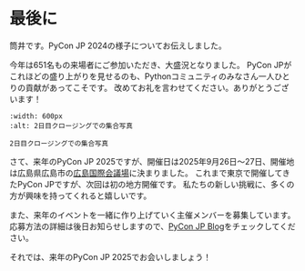 # 最後に
筒井です。PyCon JP 2024の様子についてお伝えしました。

今年は651名もの来場者にご参加いただき、大盛況となりました。
PyCon JPがこれほどの盛り上がりを見せるのも、Pythonコミュニティのみなさん一人ひとりの貢献があってこそです。
改めてお礼を言わせてください。ありがとうございます！

```{figure} ./pyconjp2024-closing.jpg
:width: 600px
:alt: 2日目クロージングでの集合写真

2日目クロージングでの集合写真
```

さて、来年のPyCon JP 2025ですが、開催日は2025年9月26日〜27日、開催地は広島県広島市の[広島国際会議場](https://www.pcf.city.hiroshima.jp/icch/)に決まりました。
これまで東京で開催してきたPyCon JPですが、次回は初の地方開催です。
私たちの新しい挑戦に、多くの方が興味を持ってくれると嬉しいです。

また、来年のイベントを一緒に作り上げていく主催メンバーを募集しています。応募方法の詳細は後日お知らせしますので、[PyCon JP Blog](https://pyconjp.blogspot.com/)をチェックしてください。

それでは、来年のPyCon JP 2025でお会いしましょう！
